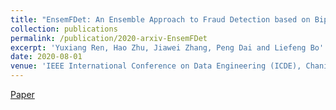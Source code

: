 ```yaml
---
title: "EnsemFDet: An Ensemble Approach to Fraud Detection based on Bipartite Graph"
collection: publications
permalink: /publication/2020-arxiv-EnsemFDet
excerpt: 'Yuxiang Ren, Hao Zhu, Jiawei Zhang, Peng Dai and Liefeng Bo'
date: 2020-08-01
venue: 'IEEE International Conference on Data Engineering (ICDE), Chania, Greece, April 19-22, 2021'
---
```

[Paper](http://yuxiangren.github.io/files/EnsemFDet2020.pdf)



